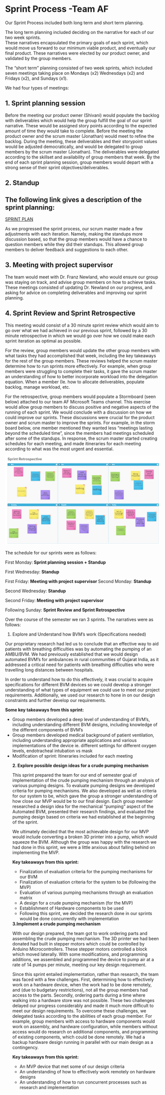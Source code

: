 
<h1>Sprint Process -Team AF</h1>

Our Sprint Process included both long term and short term planning.  

The long term planning included deciding on the narrative for each of our two week sprints.  
These narratives encapsulated the primary goals of each sprint, which would move us forward to our minimum viable product, and eventually our final product.  These narratives were elected by our product owner, and validated by the group members.  

The “short term” planning consisted of two week sprints, which included seven meetings taking place on Mondays (x2) Wednesdays (x2) and Fridays (x2), and Sundays (x1).  

We had four types of meetings:

<h2>1. Sprint planning session </h2>
Before the meeting our product owner (Shivani) would populate the backlog with deliverables which would help the group fulfill the goal of our sprint narrative. These would be assigned story points according to the expected amount of time they would take to complete.  Before the meeting the product owner and the scrum master (Jonathan) would meet to refine the backlog.   During the meeting, these deliverables and their storypoint values would be adjusted democratically, and would be delegated to group members by the scrum master (Jonathan). The deliverables were delegated according to the skillset and availability of group members that week.  By the end of each sprint planning session, group members would depart with a strong sense of their sprint objectives/deliverables. 

<h2>2. Standup</h2>
<h2>The following link gives a description of the sprint planning: </h2>
<a href="https://github.com/SidB16/ENG4000-Team-A-F/blob/main/docs/gate1/sprint-planning.mdl"> SPRINT PLAN </a>

As we progressed the sprint process, our scrum master made a few adjustments with each iteration.  Namely, making the standups more discussion based, so that the group members would have a chance to question members while they did their standups.  This allowed group members to deliver feedback and suggestions to each other.  

<h2>3.  Meeting with project supervisor</h2>
The team would meet with Dr. Franz Newland, who would ensure our group was staying on track, and advise group members on how to achieve tasks.  These meetings consisted of updating Dr. Newland on our progress, and asking for advice on completing deliverables and improving our sprint planning. 

<h2>4. Sprint Review and Sprint Retrospective</h2>
This meeting would consist of a 30 minute sprint review which would aim to go over what we had achieved in our previous sprint, followed by a 30 minute retrospective in which we would go over how we could make each sprint iteration as optimal as possible.  

For the review, group members would update the other group members with what tasks they had accomplished that week, including the key takeaways for the rest of the group members. 
These reviews helped the scrum master determine how to run sprints more effectively.  For example, when group members were struggling to complete their tasks, it gave the scrum master an understanding of how to better incorporate workload into the delegation equation.  When a member   (Ie. how to allocate deliverables, populate backlog, manage workload, etc.  
 

For the retrospective, group members would populate a Stormboard (seen below) attached to our team AF Microsoft Teams channel.  This exercise would allow group members to discuss positive and negative aspects of the running of each sprint. We would conclude with a discussion on how we could improve our sprints.  These discussions were crucial for the product owner and scrum master to improve the sprints.  For example, in the storm board below, one member mentioned they wanted less “meetings lasting beyond the scheduled time”, since the members had meetings scheduled after some of the standups.  In response, the scrum master started creating schedules for each meeting, and made itineraries for each meeting according to what was the most urgent and essential.  


<img src="images/decembermvp/yoni.PNG" >


The schedule for our sprints were as follows:  

First Monday:<b> Sprint planning session + Standup</b>

First Wednesday: <b>Standup</b>
 
First Friday:  <b>Meeting with project supervisor </b>
Second Monday: <b>Standup</b>

Second Wednesday: <b>Standup</b>

Second Friday:  <b>Meeting with project supervisor</b>

Following Sunday: <b>Sprint Review and Sprint Retrospective</b>

Over the course of the semester we ran 3 sprints. 
The narratives were as follows:

1. Explore and Understand how BVM’s work 
(Specifications needed)

Our proprietary research had led us to conclude that an effective way to aid patients with breathing difficulties was by automating the pumping of an AMBU/BVM.  We had previously established that we would design automated BVM’s for ambulances in rural communities of Gujarat India, as it addressed a critical need for patients with breathing difficulties who were travelling long distances between hospitals.  

In order to understand how to do this effectively, it was crucial to acquire specifications for different BVM devices so we could develop a stronger understanding of what types of equipment we could use to meet our project requirements.  Additionally, we used our research to hone in on our design constraints and further develop our requirements. 

<b>Some key takeaways from this sprint: </b>
<ul>
<li>Group members developed a deep level of understanding of BVM’s, including understanding different BVM designs, including knowledge of the different components of BVM’s</li>
<li>Group members developed medical background of patient ventilation, including understanding appropriate applications and various implementations of the device ie. different settings for different oxygen levels, endotracheal intubation vs mask </li>
 <li>Modification of sprint: Itineraries included for each meeting</li>
     

<b>2. Explore possible design ideas for a crude pumping mechanism</b>

This sprint prepared the team for our end of semester goal of implementation of the crude pumping mechanism through an analysis of various pumping designs.  To evaluate pumping designs we developed criteria for pumping mechanisms.  We also developed as well as criteria for our system to be, which gave the group a stronger understanding of how close our MVP would be to our final design. Each group member researched a design idea for the mechanical “pumping” aspect of the Automated BVM, presented their research findings, and evaluated the pumping design based on criteria we had established at the beginning of the sprint.  

We ultimately decided that the most achievable design for our MVP would include converting a broken 3D printer into a pump, which would squeeze the BVM.   Although the group was happy with the research we had done in this sprint, we were a little anxious about falling behind on implementing the MVP. 

<b>Key takeaways from this sprint:</b> 
<ul>
 <li>Finalization of evaluation criteria for the pumping mechanisms for our BVM</li>
<li>Finalization of evaluation criteria for the system to be (following the MVP)</li>
 <li>Evaluation of various pumping mechanisms through an evaluation matrix</li>
<li>A design for a crude pumping mechanism (for the MVP)</li>
<li>Establishment of Hardware components to be used</li> 
<li>Following this sprint, we decided the research done in our sprints would be done concurrently with implementation</li>
</ul>
<b>3.Implement a crude pumping mechanism</b>

With our design prepared, the team got to work ordering parts and assembling the crude pumping mechanism.  The 3D printer we had been donated had built in stepper motors which could be controlled by Arduino Microcontrollers.  These stepper motors controlled a block which moved laterally.  With some modifications, and programming additions, we assembled and programmed the device to pump air at a rate of 14 pumps per minute, meeting our key design requirement.  

Since this sprint entailed implementation, rather than research, the team was faced with a few challenges.  First, determining how to effectively work on a hardware device, when the work had to be done remotely, and (due to budgetary restrictions), not all the group members had access to the parts.  Secondly, ordering parts during a time where walking into a hardware store was not possible.  These two challenges delayed our progress considerably and made it much more difficult to meet our design requirements. To overcome these challenges, we delegated tasks according to the abilities of each group member.  For example, group members with access to hardware components would work on assembly, and hardware configuration, while members without access would do research on additional components, and programming of existing components, which could be done remotely. We had a backup hardware design running in parallel with our main design as a contingency.  


 <b>Key takeaways from this sprint: </b>
<ul>
<li>An MVP device that met some of our design criteria</li>
<li>An understanding of how to effectively work remotely on hardware designs</li>
<li>An understanding of how to run concurrent processes such as research and implementation </li>
</ul>




